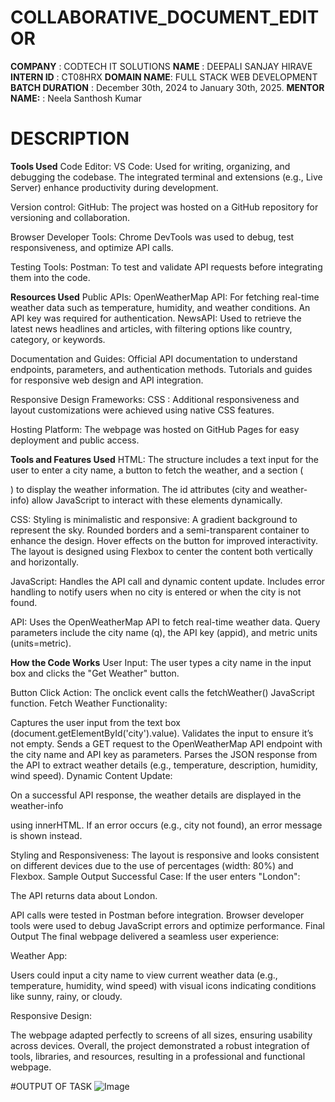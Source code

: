 # COLLABORATIVE_DOCUMENT_EDITOR

**COMPANY** : CODTECH IT SOLUTIONS
**NAME** : DEEPALI SANJAY HIRAVE
**INTERN ID** : CT08HRX
**DOMAIN NAME**: FULL STACK WEB DEVELOPMENT
**BATCH DURATION** : December 30th, 2024 to January 30th, 2025.
**MENTOR NAME:** : Neela Santhosh Kumar
# DESCRIPTION 
**Tools Used**
Code Editor:
VS Code: Used for writing, organizing, and debugging the codebase. The integrated terminal and extensions (e.g., Live Server) enhance productivity during development.

Version control:
GitHub: The project was hosted on a GitHub repository for versioning and collaboration.

Browser Developer Tools:
Chrome DevTools was used to debug, test responsiveness, and optimize API calls.

Testing Tools:
Postman: To test and validate API requests before integrating them into the code.

**Resources Used**
Public APIs:
OpenWeatherMap API: For fetching real-time weather data such as temperature, humidity, and weather conditions. An API key was required for authentication.
NewsAPI: Used to retrieve the latest news headlines and articles, with filtering options like country, category, or keywords.

Documentation and Guides:
Official API documentation to understand endpoints, parameters, and authentication methods.
Tutorials and guides for responsive web design and API integration.

Responsive Design Frameworks:
CSS : Additional responsiveness and layout customizations were achieved using native CSS features.

Hosting Platform:
The webpage was hosted on GitHub Pages for easy deployment and public access.

**Tools and Features Used**
HTML:
The structure includes a text input for the user to enter a city name, a button to fetch the weather, and a section (<div>) to display the weather information.
The id attributes (city and weather-info) allow JavaScript to interact with these elements dynamically.

CSS:
Styling is minimalistic and responsive:
A gradient background to represent the sky.
Rounded borders and a semi-transparent container to enhance the design.
Hover effects on the button for improved interactivity.
The layout is designed using Flexbox to center the content both vertically and horizontally.

JavaScript:
Handles the API call and dynamic content update.
Includes error handling to notify users when no city is entered or when the city is not found.

API:
Uses the OpenWeatherMap API to fetch real-time weather data.
Query parameters include the city name (q), the API key (appid), and metric units (units=metric).

**How the Code Works**
User Input:
The user types a city name in the input box and clicks the "Get Weather" button.

Button Click Action:
The onclick event calls the fetchWeather() JavaScript function.
Fetch Weather Functionality:

Captures the user input from the text box (document.getElementById('city').value).
Validates the input to ensure it’s not empty.
Sends a GET request to the OpenWeatherMap API endpoint with the city name and API key as parameters.
Parses the JSON response from the API to extract weather details (e.g., temperature, description, humidity, wind speed).
Dynamic Content Update:

On a successful API response, the weather details are displayed in the weather-info <div> using innerHTML.
If an error occurs (e.g., city not found), an error message is shown instead.

Styling and Responsiveness:
The layout is responsive and looks consistent on different devices due to the use of percentages (width: 80%) and Flexbox.
Sample Output
Successful Case:
If the user enters "London":

The API returns data about London.

API calls were tested in Postman before integration.
Browser developer tools were used to debug JavaScript errors and optimize performance.
Final Output
The final webpage delivered a seamless user experience:

Weather App:

Users could input a city name to view current weather data (e.g., temperature, humidity, wind speed) with visual icons indicating conditions like sunny, rainy, or cloudy.
 
Responsive Design:

The webpage adapted perfectly to screens of all sizes, ensuring usability across devices.
Overall, the project demonstrated a robust integration of tools, libraries, and resources, resulting in a professional and functional webpage.


#OUTPUT OF TASK
![Image](https://github.com/user-attachments/assets/167fb4a0-7141-4357-b9af-f2912703fd38)
